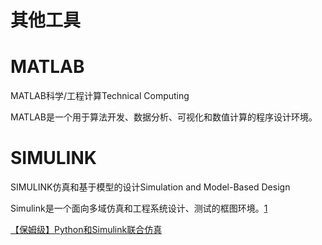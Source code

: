 

<!--
 * @version:
 * @Author:  StevenJokess（蔡舒起） https://github.com/StevenJokess
 * @Date: 2023-09-27 03:08:31
 * @LastEditors:  StevenJokess（蔡舒起） https://github.com/StevenJokess
 * @LastEditTime: 2023-09-27 03:12:18
 * @Description:
 * @Help me: make friends by a867907127@gmail.com and help me get some “foreign” things or service I need in life; 如有帮助，请资助，失业3年了。![支付宝收款码](https://github.com/StevenJokess/d2rl/blob/master/img/%E6%94%B6.jpg)
 * @TODO::
 * @Reference:
-->
# 其他工具

# MATLAB

MATLAB科学/工程计算Technical Computing

MATLAB是一个用于算法开发、数据分析、可视化和数值计算的程序设计环境。

# SIMULINK

SIMULINK仿真和基于模型的设计Simulation and Model-Based Design

Simulink是一个面向多域仿真和工程系统设计、测试的框图环境。[1]

[【保姆级】Python和Simulink联合仿真](https://www.bilibili.com/video/BV1T34y1i7Vm/?spm_id_from=333.337.search-card.all.click)

[1]: https://www.bilibili.com/video/BV1xf4y1i73L?p=13&vd_source=bca0a3605754a98491958094024e5fe3
